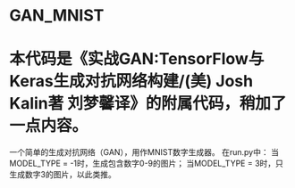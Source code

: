 # GAN_MNIST
# 本代码是《实战GAN:TensorFlow与Keras生成对抗网络构建/(美) Josh Kalin著 刘梦馨译》的附属代码，稍加了一点内容。
一个简单的生成对抗网络（GAN），用作MNIST数字生成器。
在run.py中：
当MODEL_TYPE = -1时，生成包含数字0-9的图片；
当MODEL_TYPE = 3时，只生成数字3的图片，以此类推。
